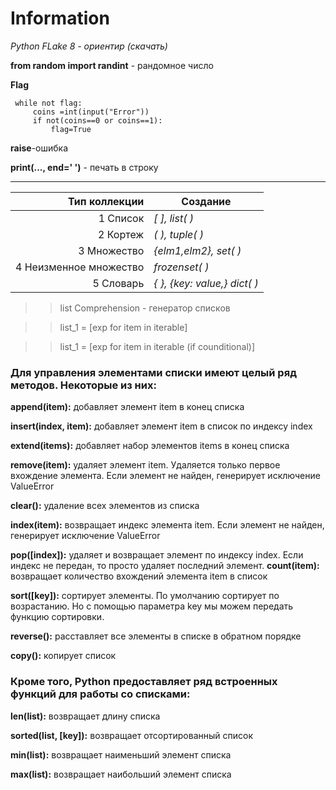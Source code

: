 # Information
*Python FLake 8 - ориентир  (скачать)*

**from random import randint** - рандомное число

**Flag**
```flag=False
 while not flag:
     coins =int(input("Error"))
     if not(coins==0 or coins==1):
         flag=True
```

**raise**-ошибка

**print(..., end=' ')** - печать в строку
___

| Тип коллекции | Создание |
|--------------:|---------------|
|1 Список       | *[ ], list( )*    |
|2 Кортеж       | *( ), tuple( )*   |
|3 Множество    | *{elm1,elm2}, set( )*|
|4 Неизменное множество| *frozenset( )* |
|5 Словарь      | *{ }, {key: value,} dict( )* |
>> list Comprehension - генератор списков

>> list_1 = [exp for item in iterable]

>>list_1 = [exp for item in iterable (if counditional)]

### **Для управления элементами списки имеют целый ряд методов. Некоторые из них:**

**append(item):** добавляет элемент item в конец списка

**insert(index, item):** добавляет элемент item в список по индексу index

**extend(items):** добавляет набор элементов items в конец списка

**remove(item):** удаляет элемент item. Удаляется только первое вхождение элемента. Если элемент не найден, генерирует исключение ValueError

**clear():** удаление всех элементов из списка

**index(item):** возвращает индекс элемента item. Если элемент не найден, генерирует исключение ValueError

**pop([index]):** удаляет и возвращает элемент по индексу index. Если индекс не передан, то просто удаляет последний элемент.
**count(item):** возвращает количество вхождений элемента item в список

**sort([key]):** сортирует элементы. По умолчанию сортирует по возрастанию. Но с помощью параметра key мы можем передать функцию сортировки.

**reverse():** расставляет все элементы в списке в обратном порядке

**copy():** копирует список

### **Кроме того, Python предоставляет ряд встроенных функций для работы со списками:**
**len(list):** возвращает длину списка

**sorted(list, [key]):** возвращает отсортированный список

**min(list):** возвращает наименьший элемент списка

**max(list):** возвращает наибольший элемент списка